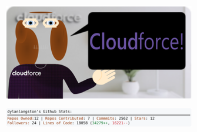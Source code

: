 <!-- 
Version 3.0.157
Built Thu Nov 28 2024 05:21:29 GMT+0000 (Coordinated Universal Time)
-->

<h1 align="center">
  <a href="https://github.com/cf-dlangston/cf-dlangston/tree/master/src" title="Click to View Source">
    <picture width="100%" alt="Dylan">
      <source media="(prefers-color-scheme: dark)" srcset="dylan-dark.svg?version=3.0.157">
      <img src="dylan-light.svg?version=3.0.157" alt="Dylan">
    </picture>
  </a>
</h1>

<div align="center">
  <picture width="100%" alt="Profile Info and Stats">
    <source media="(prefers-color-scheme: dark)" srcset="stats-dark.svg?version=3.0.157">
    <img src="stats-light.svg?version=3.0.157" alt="Profile Info and Stats">
  </picture>
</div>
